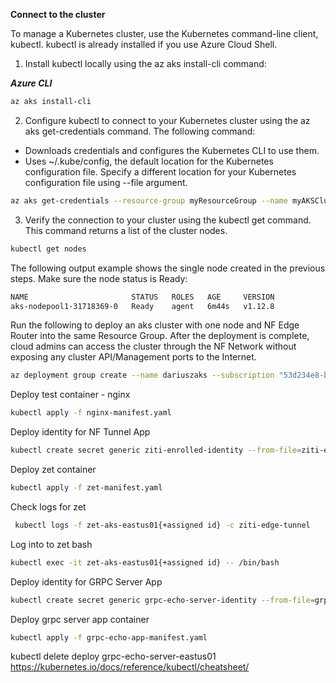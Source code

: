 **Connect to the cluster**

To manage a Kubernetes cluster, use the Kubernetes command-line client, kubectl. kubectl is already installed if you use Azure Cloud Shell.

1. Install kubectl locally using the az aks install-cli command:

***Azure CLI***

```bash
az aks install-cli
```

2. Configure kubectl to connect to your Kubernetes cluster using the az aks get-credentials command. The following command:

* Downloads credentials and configures the Kubernetes CLI to use them.
* Uses ~/.kube/config, the default location for the Kubernetes configuration file. Specify a different location for your Kubernetes configuration file using --file argument.
```bash
az aks get-credentials --resource-group myResourceGroup --name myAKSCluster
```

3. Verify the connection to your cluster using the kubectl get command. This command returns a list of the cluster nodes.
```bash
kubectl get nodes
```

The following output example shows the single node created in the previous steps. Make sure the node status is Ready:
```bash
NAME                       STATUS   ROLES   AGE     VERSION
aks-nodepool1-31718369-0   Ready    agent   6m44s   v1.12.8
```

Run the following to deploy an aks cluster with one node and NF Edge Router into the same Resource Group. After the deployment is complete, cloud admins can access the cluster through the NF Network without exposing any cluster API/Management ports to the Internet.   
```bash
az deployment group create --name dariuszaks --subscription "53d234e8-b7ac-4f09-a517-508ed55e4cae"   --resource-group "test02" --template-file template.json --parameters parameters.json
```
Deploy test container - nginx
```bash
kubectl apply -f nginx-manifest.yaml
```
Deploy identity for NF Tunnel App
```bash
kubectl create secret generic ziti-enrolled-identity --from-file=ziti-enrolled-identity=./myZitiIdentityFile.json
```
Deploy zet container
```bash
kubectl apply -f zet-manifest.yaml
```
Check logs for zet
```bash
 kubectl logs -f zet-aks-eastus01{+assigned id} -c ziti-edge-tunnel
```
Log into to zet bash
```bash
kubectl exec -it zet-aks-eastus01{+assigned id} -- /bin/bash
```
Deploy identity for GRPC Server App
```bash
kubectl create secret generic grpc-echo-server-identity --from-file=grpc-echo-server-identity=./grpcServerdentityFile.json
```
Deploy grpc server app container
```bash
kubectl apply -f grpc-echo-app-manifest.yaml
```

 kubectl delete deploy grpc-echo-server-eastus01
 https://kubernetes.io/docs/reference/kubectl/cheatsheet/